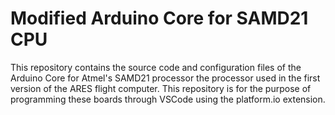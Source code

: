 # Modified Arduino Core for SAMD21 CPU

This repository contains the source code and configuration files of the Arduino Core
for Atmel's SAMD21 processor the processor used in the first version of the ARES flight computer. This repository is for the purpose of programming these boards through VSCode using the platform.io extension.
